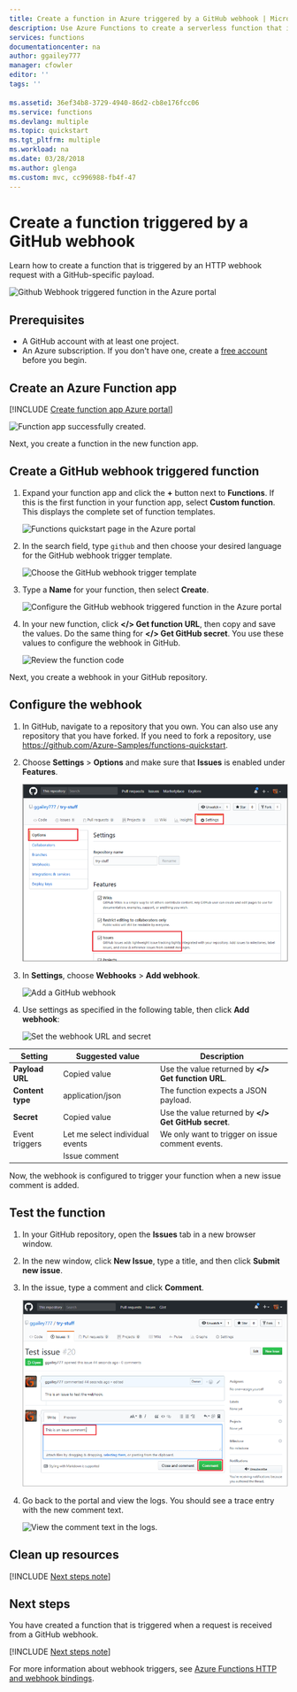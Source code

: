 ```yaml
---
title: Create a function in Azure triggered by a GitHub webhook | Microsoft Docs
description: Use Azure Functions to create a serverless function that is invoked by a GitHub webhook.
services: functions
documentationcenter: na
author: ggailey777
manager: cfowler
editor: ''
tags: ''

ms.assetid: 36ef34b8-3729-4940-86d2-cb8e176fcc06
ms.service: functions
ms.devlang: multiple
ms.topic: quickstart
ms.tgt_pltfrm: multiple
ms.workload: na
ms.date: 03/28/2018
ms.author: glenga
ms.custom: mvc, cc996988-fb4f-47
---
```

# Create a function triggered by a GitHub webhook

Learn how to create a function that is triggered by an HTTP webhook request with a GitHub-specific payload.

![Github Webhook triggered function in the Azure portal](./media/functions-create-github-webhook-triggered-function/function-app-in-portal-editor.png)

## Prerequisites

+ A GitHub account with at least one project.
+ An Azure subscription. If you don't have one, create a [free account](https://azure.microsoft.com/free/?WT.mc_id=A261C142F) before you begin.

## Create an Azure Function app

[!INCLUDE [Create function app Azure portal](../../includes/functions-create-function-app-portal.md)]

![Function app successfully created.](./media/functions-create-first-azure-function/function-app-create-success.png)

Next, you create a function in the new function app.

<a name="create-function"></a>

## Create a GitHub webhook triggered function

1. Expand your function app and click the **+** button next to **Functions**. If this is the first function in your function app, select **Custom function**. This displays the complete set of function templates.

    ![Functions quickstart page in the Azure portal](./media/functions-create-github-webhook-triggered-function/add-first-function.png)

2. In the search field, type `github` and then choose your desired language for the GitHub webhook trigger template. 

     ![Choose the GitHub webhook trigger template](./media/functions-create-github-webhook-triggered-function/functions-create-github-webhook-trigger.png) 

2. Type a **Name** for your function, then select **Create**. 

     ![Configure the GitHub webhook triggered function in the Azure portal](./media/functions-create-github-webhook-triggered-function/functions-create-github-webhook-trigger-2.png) 

3. In your new function, click **</> Get function URL**, then copy and save the values. Do the same thing for **</> Get GitHub secret**. You use these values to configure the webhook in GitHub.

    ![Review the function code](./media/functions-create-github-webhook-triggered-function/functions-copy-function-url-github-secret.png)

Next, you create a webhook in your GitHub repository.

## Configure the webhook

1. In GitHub, navigate to a repository that you own. You can also use any repository that you have forked. If you need to fork a repository, use <https://github.com/Azure-Samples/functions-quickstart>.

2. Choose **Settings** > **Options** and make sure that **Issues** is enabled under **Features**.

   ![Enable Issues](./media/functions-create-github-webhook-triggered-function/functions-create-new-github-webhook.png)

1. In **Settings**, choose **Webhooks** > **Add webhook**.

    ![Add a GitHub webhook](./media/functions-create-github-webhook-triggered-function/functions-create-new-github-webhook-2.png)

1. Use settings as specified in the following table, then click **Add webhook**:

    ![Set the webhook URL and secret](./media/functions-create-github-webhook-triggered-function/functions-create-new-github-webhook-3.png)

| Setting | Suggested value | Description |
|---|---|---|
| **Payload URL** | Copied value | Use the value returned by  **</> Get function URL**. |
| **Content type** | application/json | The function expects a JSON payload. |
| **Secret**   | Copied value | Use the value returned by  **</> Get GitHub secret**. |
| Event triggers | Let me select individual events | We only want to trigger on issue comment events.  |
| | Issue comment |  |

Now, the webhook is configured to trigger your function when a new issue comment is added.

## Test the function

1. In your GitHub repository, open the **Issues** tab in a new browser window.

1. In the new window, click **New Issue**, type a title, and then click **Submit new issue**.

1. In the issue, type a comment and click **Comment**.

    ![Add a GitHub issue comment.](./media/functions-create-github-webhook-triggered-function/functions-github-webhook-add-comment.png)

1. Go back to the portal and view the logs. You should see a trace entry with the new comment text.

     ![View the comment text in the logs.](./media/functions-create-github-webhook-triggered-function/function-app-view-logs.png)

## Clean up resources

[!INCLUDE [Next steps note](../../includes/functions-quickstart-cleanup.md)]

## Next steps

You have created a function that is triggered when a request is received from a GitHub webhook.

[!INCLUDE [Next steps note](../../includes/functions-quickstart-next-steps.md)]

For more information about webhook triggers, see [Azure Functions HTTP and webhook bindings](functions-bindings-http-webhook.md).
